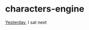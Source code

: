 # characters-engine

[Yesterday](https://github.com/executablebooks/markdown-it-py/issues/353), I sat next
